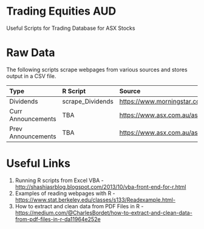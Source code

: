 # Trading Equities AUD
Useful Scripts for Trading Database for ASX Stocks
 

# Raw Data
The following scripts scrape webpages from various sources and stores output in a CSV file.

|Type           | R Script  | Source |
|:---|:---|:---|
|Dividends | scrape_Dividends | https://www.morningstar.com.au/Stocks/UpcomingDividends |
|Curr Announcements| TBA | https://www.asx.com.au/asx/statistics/todayAnns.do |
|Prev Announcements | TBA | https://www.asx.com.au/asx/statistics/prevBusDayAnns.do |

 
# Useful Links
1. Running R scripts from Excel VBA - http://shashiasrblog.blogspot.com/2013/10/vba-front-end-for-r.html
2. Examples of reading webpages with R - https://www.stat.berkeley.edu/classes/s133/Readexample.html- 
3. How to extract and clean data from PDF Files in R - https://medium.com/@CharlesBordet/how-to-extract-and-clean-data-from-pdf-files-in-r-da11964e252e
